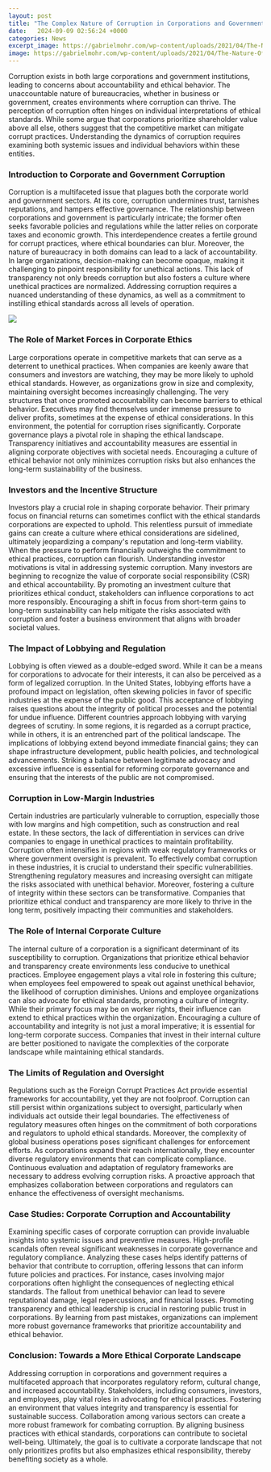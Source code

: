 ```yaml
---
layout: post
title: "The Complex Nature of Corruption in Corporations and Government"
date:   2024-09-09 02:56:24 +0000
categories: News
excerpt_image: https://gabrielmohr.com/wp-content/uploads/2021/04/The-Nature-Of-Corruption-LI.png
image: https://gabrielmohr.com/wp-content/uploads/2021/04/The-Nature-Of-Corruption-LI.png
---
```


Corruption exists in both large corporations and government institutions, leading to concerns about accountability and ethical behavior. The unaccountable nature of bureaucracies, whether in business or government, creates environments where corruption can thrive. The perception of corruption often hinges on individual interpretations of ethical standards. While some argue that corporations prioritize shareholder value above all else, others suggest that the competitive market can mitigate corrupt practices. Understanding the dynamics of corruption requires examining both systemic issues and individual behaviors within these entities.
### Introduction to Corporate and Government Corruption
Corruption is a multifaceted issue that plagues both the corporate world and government sectors. At its core, corruption undermines trust, tarnishes reputations, and hampers effective governance. The relationship between corporations and government is particularly intricate; the former often seeks favorable policies and regulations while the latter relies on corporate taxes and economic growth. This interdependence creates a fertile ground for corrupt practices, where ethical boundaries can blur. 
Moreover, the nature of bureaucracy in both domains can lead to a lack of accountability. In large organizations, decision-making can become opaque, making it challenging to pinpoint responsibility for unethical actions. This lack of transparency not only breeds corruption but also fosters a culture where unethical practices are normalized. Addressing corruption requires a nuanced understanding of these dynamics, as well as a commitment to instilling ethical standards across all levels of operation.

![](https://gabrielmohr.com/wp-content/uploads/2021/04/The-Nature-Of-Corruption-LI.png)
### The Role of Market Forces in Corporate Ethics
Large corporations operate in competitive markets that can serve as a deterrent to unethical practices. When companies are keenly aware that consumers and investors are watching, they may be more likely to uphold ethical standards. However, as organizations grow in size and complexity, maintaining oversight becomes increasingly challenging. The very structures that once promoted accountability can become barriers to ethical behavior. 
Executives may find themselves under immense pressure to deliver profits, sometimes at the expense of ethical considerations. In this environment, the potential for corruption rises significantly. Corporate governance plays a pivotal role in shaping the ethical landscape. Transparency initiatives and accountability measures are essential in aligning corporate objectives with societal needs. Encouraging a culture of ethical behavior not only minimizes corruption risks but also enhances the long-term sustainability of the business.
### Investors and the Incentive Structure
Investors play a crucial role in shaping corporate behavior. Their primary focus on financial returns can sometimes conflict with the ethical standards corporations are expected to uphold. This relentless pursuit of immediate gains can create a culture where ethical considerations are sidelined, ultimately jeopardizing a company's reputation and long-term viability. When the pressure to perform financially outweighs the commitment to ethical practices, corruption can flourish.
Understanding investor motivations is vital in addressing systemic corruption. Many investors are beginning to recognize the value of corporate social responsibility (CSR) and ethical accountability. By promoting an investment culture that prioritizes ethical conduct, stakeholders can influence corporations to act more responsibly. Encouraging a shift in focus from short-term gains to long-term sustainability can help mitigate the risks associated with corruption and foster a business environment that aligns with broader societal values.
### The Impact of Lobbying and Regulation
Lobbying is often viewed as a double-edged sword. While it can be a means for corporations to advocate for their interests, it can also be perceived as a form of legalized corruption. In the United States, lobbying efforts have a profound impact on legislation, often skewing policies in favor of specific industries at the expense of the public good. This acceptance of lobbying raises questions about the integrity of political processes and the potential for undue influence.
Different countries approach lobbying with varying degrees of scrutiny. In some regions, it is regarded as a corrupt practice, while in others, it is an entrenched part of the political landscape. The implications of lobbying extend beyond immediate financial gains; they can shape infrastructure development, public health policies, and technological advancements. Striking a balance between legitimate advocacy and excessive influence is essential for reforming corporate governance and ensuring that the interests of the public are not compromised.
### Corruption in Low-Margin Industries
Certain industries are particularly vulnerable to corruption, especially those with low margins and high competition, such as construction and real estate. In these sectors, the lack of differentiation in services can drive companies to engage in unethical practices to maintain profitability. Corruption often intensifies in regions with weak regulatory frameworks or where government oversight is prevalent. 
To effectively combat corruption in these industries, it is crucial to understand their specific vulnerabilities. Strengthening regulatory measures and increasing oversight can mitigate the risks associated with unethical behavior. Moreover, fostering a culture of integrity within these sectors can be transformative. Companies that prioritize ethical conduct and transparency are more likely to thrive in the long term, positively impacting their communities and stakeholders.
### The Role of Internal Corporate Culture
The internal culture of a corporation is a significant determinant of its susceptibility to corruption. Organizations that prioritize ethical behavior and transparency create environments less conducive to unethical practices. Employee engagement plays a vital role in fostering this culture; when employees feel empowered to speak out against unethical behavior, the likelihood of corruption diminishes.
Unions and employee organizations can also advocate for ethical standards, promoting a culture of integrity. While their primary focus may be on worker rights, their influence can extend to ethical practices within the organization. Encouraging a culture of accountability and integrity is not just a moral imperative; it is essential for long-term corporate success. Companies that invest in their internal culture are better positioned to navigate the complexities of the corporate landscape while maintaining ethical standards.
### The Limits of Regulation and Oversight
Regulations such as the Foreign Corrupt Practices Act provide essential frameworks for accountability, yet they are not foolproof. Corruption can still persist within organizations subject to oversight, particularly when individuals act outside their legal boundaries. The effectiveness of regulatory measures often hinges on the commitment of both corporations and regulators to uphold ethical standards.
Moreover, the complexity of global business operations poses significant challenges for enforcement efforts. As corporations expand their reach internationally, they encounter diverse regulatory environments that can complicate compliance. Continuous evaluation and adaptation of regulatory frameworks are necessary to address evolving corruption risks. A proactive approach that emphasizes collaboration between corporations and regulators can enhance the effectiveness of oversight mechanisms.
### Case Studies: Corporate Corruption and Accountability
Examining specific cases of corporate corruption can provide invaluable insights into systemic issues and preventive measures. High-profile scandals often reveal significant weaknesses in corporate governance and regulatory compliance. Analyzing these cases helps identify patterns of behavior that contribute to corruption, offering lessons that can inform future policies and practices.
For instance, cases involving major corporations often highlight the consequences of neglecting ethical standards. The fallout from unethical behavior can lead to severe reputational damage, legal repercussions, and financial losses. Promoting transparency and ethical leadership is crucial in restoring public trust in corporations. By learning from past mistakes, organizations can implement more robust governance frameworks that prioritize accountability and ethical behavior.
### Conclusion: Towards a More Ethical Corporate Landscape
Addressing corruption in corporations and government requires a multifaceted approach that incorporates regulatory reform, cultural change, and increased accountability. Stakeholders, including consumers, investors, and employees, play vital roles in advocating for ethical practices. Fostering an environment that values integrity and transparency is essential for sustainable success.
Collaboration among various sectors can create a more robust framework for combating corruption. By aligning business practices with ethical standards, corporations can contribute to societal well-being. Ultimately, the goal is to cultivate a corporate landscape that not only prioritizes profits but also emphasizes ethical responsibility, thereby benefiting society as a whole.